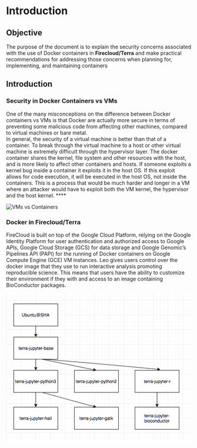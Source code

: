 # Introduction

## Objective

The purpose of the document is to explain the security concerns associated with the use of Docker containers in **Firecloud/Terra** and make practical recommendations for addressing those concerns when planning for, implementing, and maintaining containers

## Introduction

### **Security in Docker Containers vs VMs**

One of the many misconceptions on the difference between Docker containers vs VMs is that Docker are actually more secure in terms of preventing some malicious code from affecting other machines, compared to virtual machines or bare metal. \
In general, the security of a virtual machine is better than that of a container. To break through the virtual machine to a host or other virtual machine is extremely difficult through the hypervisor layer. The docker container shares the kernel, file system and other resources with the host, and is more likely to affect other containers and hosts. If someone exploits a kernel bug inside a container it exploits it in the host OS. If this exploit allows for code execution, it will be executed in the host OS, not inside the containers. This is a process that would be much harder and longer in a VM where an attacker would have to exploit both the VM kernel, the hypervisor and the host kernel. ****&#x20;

![VMs vs Containers](../../../.gitbook/assets/sec\_docker\_vm.png)

### **Docker in Firecloud/Terra**

FireCloud is built on top of the Google Cloud Platform, relying on the Google Identity Platform for user authentication and authorized access to Google APIs, Google Cloud Storage (GCS) for data storage and Google Genomic’s Pipelines API (PAPI) for the running of Docker containers on Google Compute Engine (GCE) VM instances.  Leo gives users control over the docker image that they use to run interactive analysis promoting reproducible science. This means that users have the ability to customize their environment if they with and access to an image containing BioConductor packages.

![Dockers in Leo](../../../.gitbook/assets/leo-docker.png)

